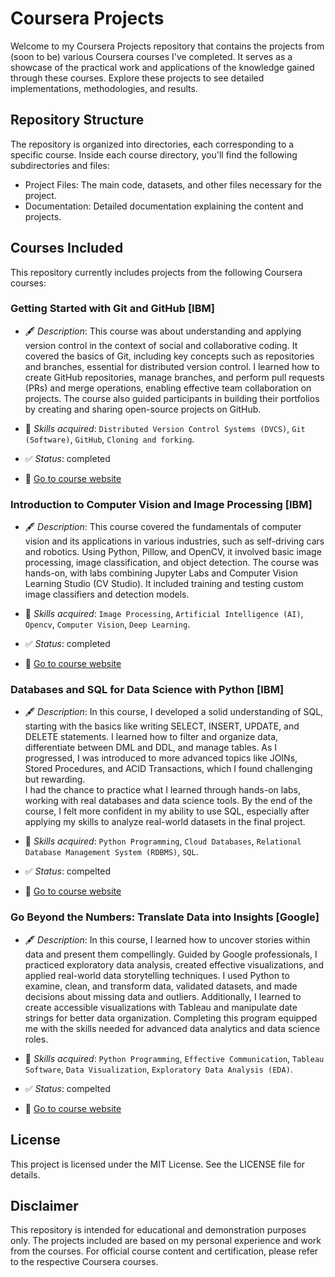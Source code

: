# Coursera Projects

Welcome to my Coursera Projects repository that contains the projects from (soon to be) various Coursera courses I've completed. It serves as a showcase of the practical work and applications of the knowledge gained through these courses. Explore these projects to see detailed implementations, methodologies, and results.

## Repository Structure

The repository is organized into directories, each corresponding to a specific course. Inside each course directory, you'll find the following subdirectories and files:
- Project Files: The main code, datasets, and other files necessary for the project.
- Documentation: Detailed documentation explaining the content and projects.

## Courses Included

This repository currently includes projects from the following Coursera courses:

### Getting Started with Git and GitHub [IBM]

- 🖋️ *Description*: This course was about understanding and applying version control in the context of social and collaborative coding. It covered the basics of Git, including key concepts such as repositories and branches, essential for distributed version control. I learned how to create GitHub repositories, manage branches, and perform pull requests (PRs) and merge operations, enabling effective team collaboration on projects. The course also guided participants in building their portfolios by creating and sharing open-source projects on GitHub.<br/>
  
- 🌟 *Skills acquired*: `Distributed Version Control Systems (DVCS)`, `Git (Software)`, `GitHub`, `Cloning and forking`.<br/>
  
- ✅ *Status*: completed<br/>
  
- 🔗 [Go to course website](https://www.coursera.org/learn/getting-started-with-git-and-github)


### Introduction to Computer Vision and Image Processing [IBM]

- 🖋️ *Description*: This course covered the fundamentals of computer vision and its applications in various industries, such as self-driving cars and robotics. Using Python, Pillow, and OpenCV, it involved basic image processing, image classification, and object detection. The course was hands-on, with labs combining Jupyter Labs and Computer Vision Learning Studio (CV Studio). It included training and testing custom image classifiers and detection models.<br/>
  
- 🌟 *Skills acquired*: `Image Processing`, `Artificial Intelligence (AI)`, `Opencv`, `Computer Vision`, `Deep Learning`.<br/>
  
- ✅ *Status*: completed<br/>
  
- 🔗 [Go to course website](https://www.coursera.org/learn/introduction-computer-vision-watson-opencv)


### Databases and SQL for Data Science with Python [IBM]

- 🖋️ *Description*: In this course, I developed a solid understanding of SQL, starting with the basics like writing SELECT, INSERT, UPDATE, and DELETE statements. I learned how to filter and organize data, differentiate between DML and DDL, and manage tables. As I progressed, I was introduced to more advanced topics like JOINs, Stored Procedures, and ACID Transactions, which I found challenging but rewarding.<br/>
I had the chance to practice what I learned through hands-on labs, working with real databases and data science tools. By the end of the course, I felt more confident in my ability to use SQL, especially after applying my skills to analyze real-world datasets in the final project.<br/>
  
- 🌟 *Skills acquired*: `Python Programming`, `Cloud Databases`, `Relational Database Management System (RDBMS)`, `SQL`.<br/>
  
- ✅ *Status*: compelted<br/>
  
- 🔗 [Go to course website](https://www.coursera.org/learn/sql-data-science)


### Go Beyond the Numbers: Translate Data into Insights [Google]

- 🖋️ *Description*: In this course, I learned how to uncover stories within data and present them compellingly. Guided by Google professionals, I practiced exploratory data analysis, created effective visualizations, and applied real-world data storytelling techniques. I used Python to examine, clean, and transform data, validated datasets, and made decisions about missing data and outliers. Additionally, I learned to create accessible visualizations with Tableau and manipulate date strings for better data organization. Completing this program equipped me with the skills needed for advanced data analytics and data science roles.<br/>
  
- 🌟 *Skills acquired*: `Python Programming`, `Effective Communication`, `Tableau Software`, `Data Visualization`, `Exploratory Data Analysis (EDA)`.<br/>
  
- ✅ *Status*: compelted<br/>
  
- 🔗 [Go to course website](https://www.coursera.org/learn/go-beyond-the-numbers-translate-data-into-insight)


## License

This project is licensed under the MIT License. See the LICENSE file for details.

## Disclaimer

This repository is intended for educational and demonstration purposes only. The projects included are based on my personal experience and work from the courses. For official course content and certification, please refer to the respective Coursera courses.
